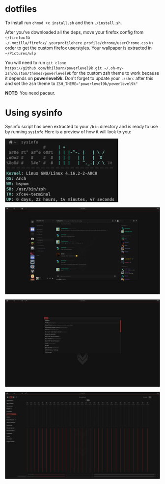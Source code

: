 # dotfiles
To install run `chmod +x install.sh` and then `./install.sh`.

After you've downloaded all the deps, move your firefox config from `~/firefox` to `~/.mozilla/firefox/.yourprofilehere.profile/chrome/userChrome.css` in order to get the custom firefox userstyles.
Your wallpaper is extracted in `~/Pictures/wlp`

You will need to run `git clone https://github.com/bhilburn/powerlevel9k.git ~/.oh-my-zsh/custom/themes/powerlevel9k` for the custom zsh theme to work because it depends on **powerlevel9k**.
Don't forget to update your `.zshrc` after this and set the zsh theme to `ZSH_THEME="powerlevel9k/powerlevel9k"`

**NOTE:** You need pacaur.

# Using sysinfo
Sysinfo script has been extracted to your `/bin` directory and is ready to use by running `sysinfo`
Here is a preview of how it will look to you:

![img1](https://raw.githubusercontent.com/Vixtron/dotfiles/master/wallpapers/sysinfo.png)

![img2](https://raw.githubusercontent.com/Vixtron/dotfiles/master/wallpapers/deerdiscord.png)

![img3](https://raw.githubusercontent.com/Vixtron/dotfiles/master/wallpapers/deerrofi.png)

![img4](https://raw.githubusercontent.com/Vixtron/dotfiles/master/wallpapers/deereq.png)
